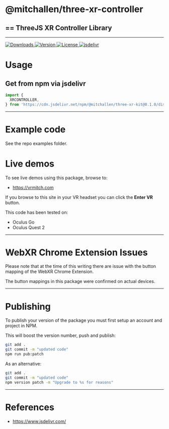 # @mitchallen/three-xr-controller
==
ThreeJS XR Controller Library
--

* * * 

<p align="left">
  <a href="https://npmjs.com/package/@mitchallen/three-xr-controller">
    <img src="http://img.shields.io/npm/dt/@mitchallen/three-xr-controller.svg?style=flat-square" alt="Downloads">
  </a>
  <a href="https://npmjs.org/package/@mitchallen/three-xr-controller">
    <img src="http://img.shields.io/npm/v/@mitchallen/three-xr-controller.svg?style=flat-square" alt="Version">
  </a>
  <a href="https://npmjs.com/package/@mitchallen/three-xr-controller">
    <img src="https://img.shields.io/npm/l/@mitchallen/three-xr-controller.svg?style=flat-square" alt="License">
  </a>
  <a href="https://www.jsdelivr.com/package/npm/@mitchallen/three-xr-controller">
    <img src="https://data.jsdelivr.com/v1/package/npm/@mitchallen/three-xr-controller/badge" alt="jsdelivr">
  </a>
</p>

# Usage

## Get from npm via jsdelivr 

```js
import {
  XRCONTROLLER,
} from 'https://cdn.jsdelivr.net/npm/@mitchallen/three-xr-kit@0.1.0/dist/three-xr-controller.modern.js'
```

* * *

# Example code

See the repo examples folder.

# Live demos

To see live demos using this package, browse to:

* https://vrmitch.com

If you browse to this site in your VR headset you can click the **Enter VR** button.

This code has been tested on:

* Oculus Go
* Oculus Quest 2

* * *

# WebXR Chrome Extension Issues

Please note that at the time of this writing there are issue with the button mapping of the WebXR Chrome Extension.

The button mappings in this package were confirmed on actual devices.

* * *

# Publishing

To publish your version of the package you must first setup an account and project in NPM.

This will boost the version number, push and publish:

```sh
git add .
git commit -m "updated code"
npm run pub:patch
```

As an alternative:

```sh
git add .
git commit -m "updated code"
npm version patch -m "Upgrade to %s for reasons"
```

* * * 

# References

* https://www.jsdelivr.com/

